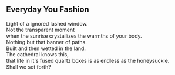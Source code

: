Everyday You Fashion
--------------------
Light of a ignored lashed window.  
Not the transparent moment  
when the sunrise crystallizes the warmths of your body.  
Nothing but that banner of paths.  
Built and then wetted in the land.  
The cathedral knows this,  
that life in it's fused quartz boxes is as endless as the honeysuckle.  
Shall we set forth?  
